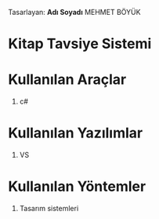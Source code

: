 Tasarlayan:
**Adı Soyadı** MEHMET BÖYÜK 

# Kitap Tavsiye Sistemi

# Kullanılan Araçlar

 1. c#


# Kullanılan Yazılımlar

 1. VS


# Kullanılan Yöntemler

 1. Tasarım sistemleri


